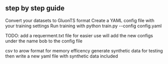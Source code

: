 ## step by step guide 
Convert your datasets to GluonTS format
Create a YAML config file with your training settings
Run training with python train.py --config config.yaml


TODO: 
add a requerment.txt file for easier use 
will add the new configs under the name bob to the config file

csv to arow format for memory efficency
generate synthetic data for testing  then write a new yaml file with synthetic data included

